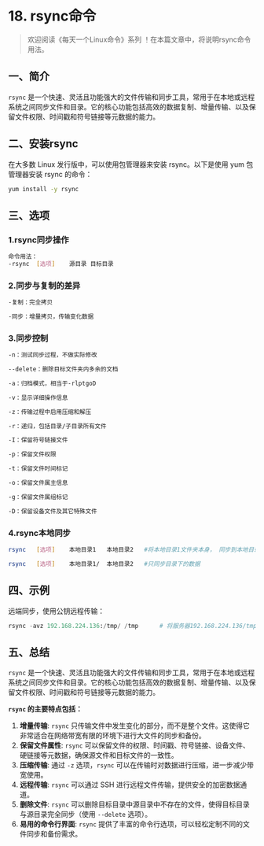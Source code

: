 # 18. rsync命令



> 欢迎阅读《每天一个Linux命令》系列 ！在本篇文章中，将说明rsync命令用法。

## 一、简介

`rsync` 是一个快速、灵活且功能强大的文件传输和同步工具，常用于在本地或远程系统之间同步文件和目录。它的核心功能包括高效的数据复制、增量传输、以及保留文件权限、时间戳和符号链接等元数据的能力。



## 二、安装rsync

在大多数 Linux 发行版中，可以使用包管理器来安装 rsync。以下是使用 yum 包管理器安装 rsync 的命令：

```bash
yum install -y rsync
```



## 三、选项

### 1.rsync同步操作

```bash
命令用法：
-rsync	[选项]	源目录	目标目录
```

### 2.同步与复制的差异

```bash
-复制：完全拷贝

-同步：增量拷贝，传输变化数据
```

### 3.同步控制

```bash
-n：测试同步过程，不做实际修改

--delete：删除目标文件夹内多余的文档

-a：归档模式，相当于-rlptgoD

-v：显示详细操作信息

-z：传输过程中启用压缩和解压

-r：递归，包括目录/子目录所有文件

-I：保留符号链接文件

-p：保留文件权限

-t：保留文件时间标记

-o：保留文件属主信息

-g：保留文件属组标记

-D：保留设备文件及其它特殊文件
```

### 4.rsync本地同步

```bash
rsync	[选项]	本地目录1	本地目录2	#将本地目录1文件夹本身， 同步到本地目录2文件夹下

rsync	[选项]	本地目录1/	本地目录2	#只同步目录下的数据
```



## 四、示例

远端同步，使用公钥远程传输：

```python
rsync -avz 192.168.224.136:/tmp/ /tmp      # 将服务器192.168.224.136/tmp文件夹的内容，拷贝到本地/tmp/内
```



## 五、总结

`rsync` 是一个快速、灵活且功能强大的文件传输和同步工具，常用于在本地或远程系统之间同步文件和目录。它的核心功能包括高效的数据复制、增量传输、以及保留文件权限、时间戳和符号链接等元数据的能力。

**`rsync` 的主要特点包括：**

1. **增量传输**: `rsync` 只传输文件中发生变化的部分，而不是整个文件。这使得它非常适合在网络带宽有限的环境下进行大文件的同步和备份。
2. **保留文件属性**: `rsync` 可以保留文件的权限、时间戳、符号链接、设备文件、硬链接等元数据，确保源文件和目标文件的一致性。
3. **压缩传输**: 通过 `-z` 选项，`rsync` 可以在传输时对数据进行压缩，进一步减少带宽使用。
4. **远程传输**: `rsync` 可以通过 SSH 进行远程文件传输，提供安全的加密数据通道。
5. **删除文件**: `rsync` 可以删除目标目录中源目录中不存在的文件，使得目标目录与源目录完全同步（使用 `--delete` 选项）。
6. **易用的命令行界面**: `rsync` 提供了丰富的命令行选项，可以轻松定制不同的文件同步和备份需求。